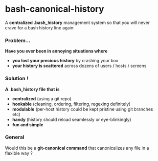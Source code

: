 bash-canonical-history
======================

A **centralized .bash_history** management system so that you will never crave for a bash history line again

### Problem...
**Have you ever been in annoying situations where**
* **you lost your precious history** by crashing your box
* **your history is scattered** across dozens of users / hosts / screens

### Solution !
**A .bash_history file that is**
* **centralized** (using a git repo)
* **hookable** (cleaning, ordering, filtering, regexing definitely)
* **modulable** (per-host history could be kept pristine using git branches etc)
* **handy** (history should reload seamlessly or eye-blinkingly)
* **fun and simple**

### General
Would this be a **git-canonical command** that canonicalizes any file in a flexible way ?
